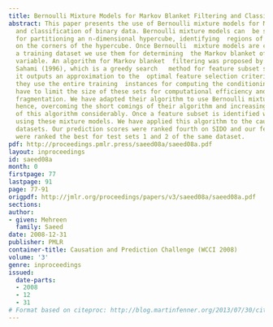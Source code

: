 ```yaml
---
title: Bernoulli Mixture Models for Markov Blanket Filtering and Classification
abstract: This paper presents the use of Bernoulli mixture models for Markov blanket  filtering
  and classification of binary data. Bernoulli mixture models can  be seen as a tool
  for partitioning an n-dimensional hypercube, identifying  regions of high data density
  on the corners of the hypercube. Once Bernoulli  mixture models are computed from
  a training dataset we use them for determining  the Markov blanket of the target
  variable. An algorithm for Markov blanket  filtering was proposed by Koller and
  Sahami (1996), which is a greedy search   method for feature subset selection and
  it outputs an approximation to the  optimal feature selection criterion. However,
  they use the entire training  instances for computing the conditioning sets and
  have to limit the size of these sets for computational efficiency and avoiding data
  fragmentation. We have adapted their algorithm to use Bernoulli mixture models instead,
  hence, overcoming the short comings of their algorithm and increasing the  efficiency
  of this algorithm considerably. Once a feature subset is identified we perform classification
  using these mixture models. We have applied this algorithm to the causality challenge
  datasets. Our prediction scores were ranked fourth on SIDO and our feature scores
  were ranked the best for test sets 1 and 2 of the same dataset.
pdf: http://proceedings.pmlr.press/saeed08a/saeed08a.pdf
layout: inproceedings
id: saeed08a
month: 0
firstpage: 77
lastpage: 91
page: 77-91
origpdf: http://jmlr.org/proceedings/papers/v3/saeed08a/saeed08a.pdf
sections: 
author:
- given: Mehreen
  family: Saeed
date: 2008-12-31
publisher: PMLR
container-title: Causation and Prediction Challenge (WCCI 2008)
volume: '3'
genre: inproceedings
issued:
  date-parts:
  - 2008
  - 12
  - 31
# Format based on citeproc: http://blog.martinfenner.org/2013/07/30/citeproc-yaml-for-bibliographies/
---
```


